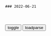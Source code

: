 ```tip
### 2022-06-21
```

<table id="tbc" style="white-space:pre-wrap">
</table>
<button onclick="toggleb()">toggle</button>
<button onclick="loadparse()">loadparse</button>
<br>
<!-- 🌸<br>🍅-　-🍑<hr>🍀 -->
<pre>
<textarea rows="30" cols="100" style="display: none" id="tar">

能让汽车拉着走的小房子，内部设施应有尽有，环游世界不是梦！
https://mbd.baidu.com/newspage/data/videolanding?nid=sv_5419982437356442313&sourceFrom=pc_feedlist

<font size="1" style="color:#DCDCDC">2022-06-21</font>

社评：想在台海搞“有害通过”，没门！
https://mbd.baidu.com/newspage/data/landingsuper?context=%7B%22nid%22%3A%22news_8816940466797633309%22%7D&n_type=-1&p_from=-1

l行老手
为我们睿智的z府点赞

　eefli
早晚太平洋也是内海，天佑我zh

<font size="1" style="color:#DCDCDC">2022-06-22</font>

帝国主义时代：通过夺取领土而凌驾于别国之上的时代
https://mbd.baidu.com/newspage/data/videolanding?nid=sv_11484762857476181674&sourceFrom=pc_feedlist

帝国主义不仅通过战争来争霸，同时也用战争来延缓资本主义的崩溃。

<font size="1" style="color:#DCDCDC">2022-06-21</font>

ze海军舰队各自绕过半个日本，台媒：兵分四路对日包夹
https://mbd.baidu.com/newspage/data/landingsuper?context=%7B%22nid%22%3A%22news_9002176990522510871%22%7D&n_type=-1&p_from=-1

<font size="1" style="color:#DCDCDC">2022-06-21</font>

亚历山大·杜金：在后全球化时代，zey同属于“第二世界”
https://mbd.baidu.com/newspage/data/landingsuper?context=%7B%22nid%22%3A%22news_9308207841441459987%22%7D&n_type=-1&p_from=-1

第一世界和第二世界将其影响投射到第三世界，引发大量冲突。

之所以不稳定，是因为第一世界坚持自己的优势，而第二世界只需要反对它，尽管部分地从第一世界的经济、技术等方面学习某些要素。

剥开一个e罗斯人，看到一个鞑靼人

在金砖g家体系中，e罗斯是无可争议的军事领导者，部分是资源的领导者。

zg是无可争议的经济领导者。

印度是第三个最重要的一极，拥有强大的经济和工业基础设施，年轻的人口结构和政治稳定的社会。

<font size="1" style="color:#DCDCDC">2022-06-22</font>

「魔法师黎明期」第2、3弹小剧场公开 - 178动漫频道
http://acg.178.com/202203/441918985144.html

http://img2.178.com/acg1/202203/441918985144/441919141001.png
http://img5.178.com/acg1/202203/441918985144/441919170613.png

<font size="1" style="color:#DCDCDC">2022-06-21</font>

魔法使黎明：众人再遇灾厄，好在有惊无险
https://mbd.baidu.com/newspage/data/videolanding?nid=sv_10692371080719432171&sourceFrom=pc_feedlist

d古
魔法使黎明前， 是从零开始的魔法书这番的续作番 

<font size="1" style="color:#DCDCDC">2022-06-21</font>

VoWiFi 通话来了，基站还有必要再建吗？
https://mbd.baidu.com/newspage/data/landingsuper?context=%7B%22nid%22%3A%22news_8944722272308251732%22%7D&n_type=-1&p_from=-1

<font size="1" style="color:#DCDCDC">2022-06-21</font>

男友鼓励我穿衣自由，却将我的照片发到网上谋取利益……
https://mbd.baidu.com/newspage/data/landingsuper?context=%7B%22nid%22%3A%22news_9473380837458997886%22%7D&n_type=-1&p_from=-1

<font size="1" style="color:#DCDCDC">2022-06-21</font>

英国首相丘吉尔遭遇刺杀，要求司机停车，看看杀手想干嘛！
https://mbd.baidu.com/newspage/data/videolanding?nid=sv_16226025836487819582&sourceFrom=pc_feedlist

<font size="1" style="color:#DCDCDC">2022-06-21</font>

爹有多大，舞台就有多大
https://mbd.baidu.com/newspage/data/landingsuper?context=%7B%22nid%22%3A%22news_9310333047036754191%22%7D&n_type=-1&p_from=-1

<font size="1" style="color:#DCDCDC">2022-07-26</font>

日漫中那些实力超强的主角老爸，果然有个好血统才是关键
https://mbd.baidu.com/newspage/data/landingsuper?context=%7B%22nid%22%3A%22news_8587497850619401884%22%7D&n_type=-1&p_from=-1

1：蒙奇·D·龙，出自经典日漫《海贼王》中，是主角路飞的父亲，而他的设定则是该故事世界中的第一“反派”，
2：波风水门，出自经典日漫《火影忍者》中，是主角漩涡鸣人的父亲，他是木叶村的第四代火影，
3：黑崎一心，出自经典日漫《死神》中，是主角黑崎一护的父亲，他曾是护廷十三对十番队的队长，

<font size="1" style="color:#DCDCDC">2022-06-21</font>

73：弱势者最大的正义就是自保，但你得把理由包装得冠冕堂皇
https://mbd.baidu.com/newspage/data/landingsuper?context=%7B%22nid%22%3A%22news_9249696295040479387%22%7D&n_type=-1&p_from=-1

<font size="1" style="color:#DCDCDC">2022-06-21</font>

伪装者：两影帝疯狂飙戏，同时把汪曼春枪毙，这段实在经典
https://mbd.baidu.com/newspage/data/videolanding?nid=sv_13978110190156009914&sourceFrom=rec

<font size="1" style="color:#DCDCDC">2022-06-21</font>

z石化被应急管理部、g资委联合约谈！z石油、z粮等10家y企主要负责人列席约谈会议
https://mbd.baidu.com/newspage/data/landingsuper?context=%7B%22nid%22%3A%22news_9878946713866468422%22%7D&n_type=-1&p_from=-1

<font size="1" style="color:#DCDCDC">2022-06-21</font>

从攻略到实战，工作生活全场景适用的乐歌E6双电机岩板升降桌评测
https://mbd.baidu.com/newspage/data/landingsuper?context=%7B%22nid%22%3A%22news_9074135035620139223%22%7D&n_type=-1&p_from=-1

https://pic.rmb.bdstatic.com/bjh/down/714d97eecd1565a53f21e474f490cb50.gif
https://pics5.baidu.com/feed/9825bc315c6034a8bb70d6a913f5cd5e0823767d.jpeg?token=3c4e13af678e9f5acb1d8f46113fff15.jpg
https://pics1.baidu.com/feed/80cb39dbb6fd52668ae220c47efe1321d6073601.jpeg?token=a1c547cc73ed687b763412bcffbd4cda.jpg
https://pic.rmb.bdstatic.com/bjh/down/1246a0ae280009acdac5167e3f1aaaa7.gif
https://pics2.baidu.com/feed/10dfa9ec8a13632727377b9f476924e60afac7b1.jpeg?token=079ddfed035861e4a0e9225c3eaa38e1.jpg

<font size="1" style="color:#DCDCDC">2022-06-21</font>

当忍者们展露杀意的瞬间 你见过这样的自来也吗？
https://mbd.baidu.com/newspage/data/videolanding?nid=sv_9100862458883621597&sourceFrom=pc_feedlist

<font size="1" style="color:#DCDCDC">2022-06-21</font>

这才是无厘头的鼻祖，沙雕老头各种搞怪，爆笑操作太逗了
https://mbd.baidu.com/newspage/data/videolanding?nid=sv_12053964938581947661&sourceFrom=pc_feedlist

<font size="1" style="color:#DCDCDC">2022-06-21</font>

神奇的张拉整体，仅用三根绳子，就能让物体悬浮在空中？
https://mbd.baidu.com/newspage/data/videolanding?nid=sv_6989774830936808316&sourceFrom=pc_feedlist

<font size="1" style="color:#DCDCDC">2022-06-21</font>

高尔顿板是什么？小球从漏斗口落下后，有趣的现象发生了
https://mbd.baidu.com/newspage/data/videolanding?nid=sv_2890353754830474638&sourceFrom=pc_feedlist

<font size="1" style="color:#DCDCDC">2022-06-21</font>

1亿人被迫流离失所！明明是恶魔，他们却来装“救世主”！
https://mbd.baidu.com/newspage/data/landingsuper?context=%7B%22nid%22%3A%22news_9556545122584406424%22%7D&n_type=-1&p_from=-1

<font size="1" style="color:#DCDCDC">2022-06-21</font>

那些女生眼中正常的事，为何男生却感到“怪异”？看完或许明白了
https://mbd.baidu.com/newspage/data/landingsuper?context=%7B%22nid%22%3A%22news_10070068377803054391%22%7D&n_type=-1&p_from=-1

https://pics4.baidu.com/feed/b21c8701a18b87d6bae0ad5fc2fda8321d30fdd4.jpeg?token=01f802d0b51d84754afd725a4bf55741.jpg
https://pics1.baidu.com/feed/e1fe9925bc315c607573528743444b194b5477f7.jpeg?token=93992af72078a3c68ed10b130b7f81a4.jpg

<font size="1" style="color:#DCDCDC">2022-06-21</font>

</textarea>
</pre>
<!-- 🍀<br>🍑-　-🍅<hr>🌸 -->

```note
```

<link
  rel="stylesheet"
  href="https://cdn.jsdelivr.net/npm/@fancyapps/ui/dist/fancybox.css"
/>
<script src="https://cdn.jsdelivr.net/npm/@fancyapps/ui@4.0/dist/fancybox.umd.js"></script>

<script type="text/javascript">

var __urlRegex = /(\b(https?|ftp|file):\/\/[-A-Z0-9+&@#\/%?=~_|!:,.;]*[-A-Z0-9+&@#\/%=~_|])/ig;
var __imgRegex = /\.(?:jpe?g|gif|png|webp)$/i;

loadparse();

function parseURL($string){

    var exp = __urlRegex;
    return $string.replace(exp,function(match){
            __imgRegex.lastIndex=0;
            if(__imgRegex.test(match)){
                return '<a data-fancybox="gallery" href="' + match.replace("/p=700", "")
                 + '"><img src="' + match.replace("/p=700", "/p=160x200")+'" width="64"></a>';
            }
            else{
                return '<a href="' + match + '" target="_blank">' + match + '</a>';
            }
        }
    );
}

function loadparse() {
  tbc.innerHTML = parseURL(tar.value);
}

function toggleb() {
  var x = document.getElementById("tar");
  if (x.style.display === "none") {
    x.style.display = "";
  } else {
    x.style.display = "none";
  }
}

</script>
